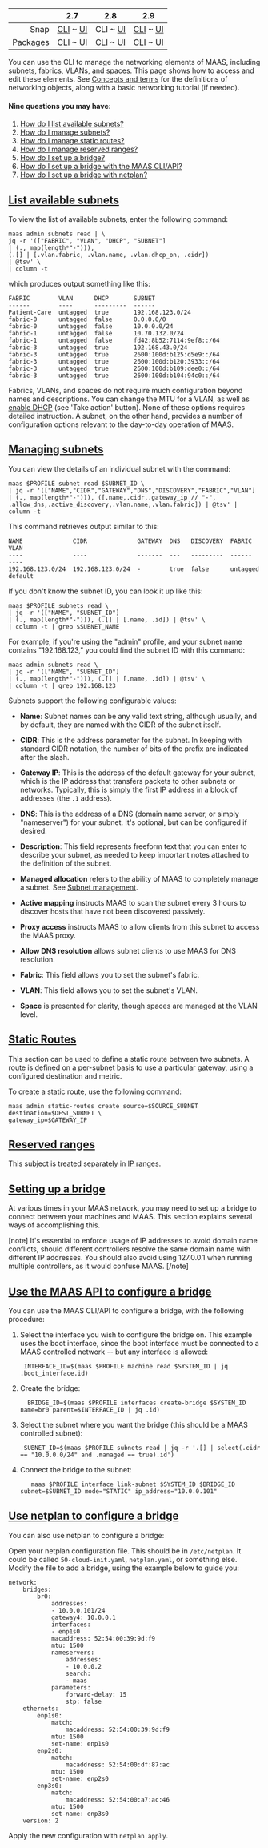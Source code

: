 <!-- deb-2-7-cli
||2.7|2.8|2.9|
|-----:|:-----:|:-----:|:-----:|
|Snap|[CLI](/t/networking/2946) ~ [UI](/t/networking/2947)|[CLI](/t/networking/2948) ~ [UI](/t/networking/2949)|[CLI](/t/networking/2950) ~ [UI](/t/networking/2951)|
|Packages|CLI ~ [UI](/t/networking/2953)|[CLI](/t/networking/2954) ~ [UI](/t/networking/2955)|[CLI](/t/networking/2956) ~ [UI](/t/networking/2957)|
 deb-2-7-cli -->

<!-- deb-2-7-ui
||2.7|2.8|2.9|
|-----:|:-----:|:-----:|:-----:|
|Snap|[CLI](/t/networking/2946) ~ [UI](/t/networking/2947)|[CLI](/t/networking/2948) ~ [UI](/t/networking/2949)|[CLI](/t/networking/2950) ~ [UI](/t/networking/2951)|
|Packages|[CLI](/t/networking/2952) ~ UI|[CLI](/t/networking/2954) ~ [UI](/t/networking/2955)|[CLI](/t/networking/2956) ~ [UI](/t/networking/2957)|
 deb-2-7-ui -->

<!-- deb-2-8-cli
||2.7|2.8|2.9|
|-----:|:-----:|:-----:|:-----:|
|Snap|[CLI](/t/networking/2946) ~ [UI](/t/networking/2947)|[CLI](/t/networking/2948) ~ [UI](/t/networking/2949)|[CLI](/t/networking/2950) ~ [UI](/t/networking/2951)|
|Packages|[CLI](/t/networking/2952) ~ [UI](/t/networking/2953)|CLI ~ [UI](/t/networking/2955)|[CLI](/t/networking/2956) ~ [UI](/t/networking/2957)|
 deb-2-8-cli -->

<!-- deb-2-8-ui
||2.7|2.8|2.9|
|-----:|:-----:|:-----:|:-----:|
|Snap|[CLI](/t/networking/2946) ~ [UI](/t/networking/2947)|[CLI](/t/networking/2948) ~ [UI](/t/networking/2949)|[CLI](/t/networking/2950) ~ [UI](/t/networking/2951)|
|Packages|[CLI](/t/networking/2952) ~ [UI](/t/networking/2953)|[CLI](/t/networking/2954) ~ UI|[CLI](/t/networking/2956) ~ [UI](/t/networking/2957)|
 deb-2-8-ui -->

<!-- deb-2-9-cli
||2.7|2.8|2.9|
|-----:|:-----:|:-----:|:-----:|
|Snap|[CLI](/t/networking/2946) ~ [UI](/t/networking/2947)|[CLI](/t/networking/2948) ~ [UI](/t/networking/2949)|[CLI](/t/networking/2950) ~ [UI](/t/networking/2951)|
|Packages|[CLI](/t/networking/2952) ~ [UI](/t/networking/2953)|[CLI](/t/networking/2954) ~ [UI](/t/networking/2955)|CLI ~ [UI](/t/networking/2957)|
 deb-2-9-cli -->

<!-- deb-2-9-ui
||2.7|2.8|2.9|
|-----:|:-----:|:-----:|:-----:|
|Snap|[CLI](/t/networking/2946) ~ [UI](/t/networking/2947)|[CLI](/t/networking/2948) ~ [UI](/t/networking/2949)|[CLI](/t/networking/2950) ~ [UI](/t/networking/2951)|
|Packages|[CLI](/t/networking/2952) ~ [UI](/t/networking/2953)|[CLI](/t/networking/2954) ~ [UI](/t/networking/2955)|[CLI](/t/networking/2956) ~ UI|
 deb-2-9-ui -->

<!-- snap-2-7-cli
||2.7|2.8|2.9|
|-----:|:-----:|:-----:|:-----:|
|Snap|CLI ~ [UI](/t/networking/2947)|[CLI](/t/networking/2948) ~ [UI](/t/networking/2949)|[CLI](/t/networking/2950) ~ [UI](/t/networking/2951)|
|Packages|[CLI](/t/networking/2952) ~ [UI](/t/networking/2953)|[CLI](/t/networking/2954) ~ [UI](/t/networking/2955)|[CLI](/t/networking/2956) ~ [UI](/t/networking/2957)|
 snap-2-7-cli -->

<!-- snap-2-7-ui
||2.7|2.8|2.9|
|-----:|:-----:|:-----:|:-----:|
|Snap|[CLI](/t/networking/2946) ~ UI|[CLI](/t/networking/2948) ~ [UI](/t/networking/2949)|[CLI](/t/networking/2950) ~ [UI](/t/networking/2951)|
|Packages|[CLI](/t/networking/2952) ~ [UI](/t/networking/2953)|[CLI](/t/networking/2954) ~ [UI](/t/networking/2955)|[CLI](/t/networking/2956) ~ [UI](/t/networking/2957)|
 snap-2-7-ui -->

||2.7|2.8|2.9|
|-----:|:-----:|:-----:|:-----:|
|Snap|[CLI](/t/networking/2946) ~ [UI](/t/networking/2947)|CLI ~ [UI](/t/networking/2949)|[CLI](/t/networking/2950) ~ [UI](/t/networking/2951)|
|Packages|[CLI](/t/networking/2952) ~ [UI](/t/networking/2953)|[CLI](/t/networking/2954) ~ [UI](/t/networking/2955)|[CLI](/t/networking/2956) ~ [UI](/t/networking/2957)|

<!-- snap-2-8-ui
||2.7|2.8|2.9|
|-----:|:-----:|:-----:|:-----:|
|Snap|[CLI](/t/networking/2946) ~ [UI](/t/networking/2947)|[CLI](/t/networking/2948) ~ UI|[CLI](/t/networking/2950) ~ [UI](/t/networking/2951)|
|Packages|[CLI](/t/networking/2952) ~ [UI](/t/networking/2953)|[CLI](/t/networking/2954) ~ [UI](/t/networking/2955)|[CLI](/t/networking/2956) ~ [UI](/t/networking/2957)|
 snap-2-8-ui -->

<!-- snap-2-9-cli
||2.7|2.8|2.9|
|-----:|:-----:|:-----:|:-----:|
|Snap|[CLI](/t/networking/2946) ~ [UI](/t/networking/2947)|[CLI](/t/networking/2948) ~ [UI](/t/networking/2949)|CLI ~ [UI](/t/networking/2951)|
|Packages|[CLI](/t/networking/2952) ~ [UI](/t/networking/2953)|[CLI](/t/networking/2954) ~ [UI](/t/networking/2955)|[CLI](/t/networking/2956) ~ [UI](/t/networking/2957)|
 snap-2-9-cli -->

<!-- snap-2-9-ui
||2.7|2.8|2.9|
|-----:|:-----:|:-----:|:-----:|
|Snap|[CLI](/t/networking/2946) ~ [UI](/t/networking/2947)|[CLI](/t/networking/2948) ~ [UI](/t/networking/2949)|[CLI](/t/networking/2950) ~ UI|
|Packages|[CLI](/t/networking/2952) ~ [UI](/t/networking/2953)|[CLI](/t/networking/2954) ~ [UI](/t/networking/2955)|[CLI](/t/networking/2956) ~ [UI](/t/networking/2957)|
 snap-2-9-ui -->

You can use the CLI to manage the networking elements of MAAS, including subnets, fabrics, VLANs, and spaces.  This page shows how to access and edit these elements. See [Concepts and terms](/t/concepts-and-terms/785) for the definitions of networking objects, along with a basic networking tutorial (if needed).

#### Nine questions you may have:

1. [How do I list available subnets?](#heading--cli-list-available-subnets)
2. [How do I manage subnets?](#heading--cli-managing-subnets)
3. [How do I manage static routes?](#heading--static-routes)
4. [How do I manage reserved ranges?](#heading--reserved-ranges)
5. [How do I set up a bridge?](#heading--setting-up-a-bridge)
6. [How do I set up a bridge with the MAAS CLI/API?](#heading--maas-bridge-cli)
7. [How do I set up a bridge with netplan?](#heading--maas-bridge-netplan)

<a href="#heading--cli-list-available-subnets"><h2 id="heading--cli-list-available-subnets">List available subnets</h2></a>

To view the list of available subnets, enter the following command:

```
maas admin subnets read | \
jq -r '(["FABRIC", "VLAN", "DHCP", "SUBNET"]
| (., map(length*"-"))),
(.[] | [.vlan.fabric, .vlan.name, .vlan.dhcp_on, .cidr])
| @tsv' \
| column -t
```

which produces output something like this:

```
FABRIC        VLAN      DHCP       SUBNET
------        ----      ---------  ------
Patient-Care  untagged  true       192.168.123.0/24
fabric-0      untagged  false      0.0.0.0/0
fabric-0      untagged  false      10.0.0.0/24
fabric-1      untagged  false      10.70.132.0/24
fabric-1      untagged  false      fd42:8b52:7114:9ef8::/64
fabric-3      untagged  true       192.168.43.0/24
fabric-3      untagged  true       2600:100d:b125:d5e9::/64
fabric-3      untagged  true       2600:100d:b120:3933::/64
fabric-3      untagged  true       2600:100d:b109:dee0::/64
fabric-3      untagged  true       2600:100d:b104:94c0::/64
```

<!-- snap-2-7-ui snap-2-8-ui snap-2-9-ui deb-2-7-ui deb-2-8-ui deb-2-9-ui
You can use the Web UI to manage the networking elements of MAAS, including subnets, fabrics, VLANs, and spaces.  This page shows how to access and edit these elements. See [Concepts and terms](/t/concepts-and-terms/785) for the definitions of networking objects, along with a basic networking tutorial (if needed).

#### Ten questions you may have:

1. [How do I access the main networking view?](#heading--ui-main-view)
2. [How do I view the subnet window?](#heading--ui-subnet-window)
3. [How do I view a subnet summary?](#heading--ui-subnet-summary)
4. [How do I view utilisation?](#heading--ui-utilisation)
5. [How do I manage static routes?](#heading--static-routes)
6. [How do I manage reserved ranges?](#heading--reserved-ranges)
7. [How do I view used addresses?](#heading--ui-used-addresses)
8. [How do I set up a bridge?](#heading--setting-up-a-bridge)
9. [How do I set up a bridge with the web UI?](#heading--maas-bridge-web-ui)
10. [How do I set up a bridge with netplan?](#heading--maas-bridge-netplan)

<a href="#heading--ui-main-view"><h2 id="heading--ui-main-view">Main networking view</h2></a>

To access the main networking view visit the 'Subnets' page:

<a href="https://assets.ubuntu.com/v1/657bb332-installconfig-networking__2.4_subnets.png" target = "_blank"><img src="https://assets.ubuntu.com/v1/657bb332-installconfig-networking__2.4_subnets.png"></a>

Due to the nature of this example, we re-use elements like fabrics, VLANs, subnets, and spaces.  MAAS can automatically detect these elements -- here there are two fabrics, one VLAN, five subnets, and two spaces -- but if MAAS doesn't find them, they can be added manually using the 'Add' button.

This main view can also be filtered either by fabrics or by spaces through the use of the 'Group by' drop-down.
snap-2-7-ui snap-2-8-ui snap-2-9-ui deb-2-7-ui deb-2-8-ui deb-2-9-ui -->

<!-- deb-2-7-cli
Fabrics, VLANs, and spaces do not require much configuration beyond names and descriptions. You can change the MTU for a VLAN, as well as [enable DHCP](/t/managing-dhcp/2904#heading--enabling-dhcp) (see 'Take action' button).  None of these options requires detailed instruction. A subnet, on the other hand, provides a number of configuration options relevant to the day-to-day operation of MAAS.
 deb-2-7-cli -->

<!-- deb-2-7-ui
Fabrics, VLANs, and spaces do not require much configuration beyond names and descriptions. You can change the MTU for a VLAN, as well as [enable DHCP](/t/managing-dhcp/2905#heading--enabling-dhcp) (see 'Take action' button).  None of these options requires detailed instruction. A subnet, on the other hand, provides a number of configuration options relevant to the day-to-day operation of MAAS.
 deb-2-7-ui -->

<!-- deb-2-8-cli
Fabrics, VLANs, and spaces do not require much configuration beyond names and descriptions. You can change the MTU for a VLAN, as well as [enable DHCP](/t/managing-dhcp/2906#heading--enabling-dhcp) (see 'Take action' button).  None of these options requires detailed instruction. A subnet, on the other hand, provides a number of configuration options relevant to the day-to-day operation of MAAS.
 deb-2-8-cli -->

<!-- deb-2-8-ui
Fabrics, VLANs, and spaces do not require much configuration beyond names and descriptions. You can change the MTU for a VLAN, as well as [enable DHCP](/t/managing-dhcp/2907#heading--enabling-dhcp) (see 'Take action' button).  None of these options requires detailed instruction. A subnet, on the other hand, provides a number of configuration options relevant to the day-to-day operation of MAAS.
 deb-2-8-ui -->

<!-- deb-2-9-cli
Fabrics, VLANs, and spaces do not require much configuration beyond names and descriptions. You can change the MTU for a VLAN, as well as [enable DHCP](/t/managing-dhcp/2908#heading--enabling-dhcp) (see 'Take action' button).  None of these options requires detailed instruction. A subnet, on the other hand, provides a number of configuration options relevant to the day-to-day operation of MAAS.
 deb-2-9-cli -->

<!-- deb-2-9-ui
Fabrics, VLANs, and spaces do not require much configuration beyond names and descriptions. You can change the MTU for a VLAN, as well as [enable DHCP](/t/managing-dhcp/2909#heading--enabling-dhcp) (see 'Take action' button).  None of these options requires detailed instruction. A subnet, on the other hand, provides a number of configuration options relevant to the day-to-day operation of MAAS.
 deb-2-9-ui -->

<!-- snap-2-7-cli
Fabrics, VLANs, and spaces do not require much configuration beyond names and descriptions. You can change the MTU for a VLAN, as well as [enable DHCP](/t/managing-dhcp/2898#heading--enabling-dhcp) (see 'Take action' button).  None of these options requires detailed instruction. A subnet, on the other hand, provides a number of configuration options relevant to the day-to-day operation of MAAS.
 snap-2-7-cli -->

<!-- snap-2-7-ui
Fabrics, VLANs, and spaces do not require much configuration beyond names and descriptions. You can change the MTU for a VLAN, as well as [enable DHCP](/t/managing-dhcp/2899#heading--enabling-dhcp) (see 'Take action' button).  None of these options requires detailed instruction. A subnet, on the other hand, provides a number of configuration options relevant to the day-to-day operation of MAAS.
 snap-2-7-ui -->

Fabrics, VLANs, and spaces do not require much configuration beyond names and descriptions. You can change the MTU for a VLAN, as well as [enable DHCP](/t/managing-dhcp/2900#heading--enabling-dhcp) (see 'Take action' button).  None of these options requires detailed instruction. A subnet, on the other hand, provides a number of configuration options relevant to the day-to-day operation of MAAS.

<!-- snap-2-8-ui
Fabrics, VLANs, and spaces do not require much configuration beyond names and descriptions. You can change the MTU for a VLAN, as well as [enable DHCP](/t/managing-dhcp/2901#heading--enabling-dhcp) (see 'Take action' button).  None of these options requires detailed instruction. A subnet, on the other hand, provides a number of configuration options relevant to the day-to-day operation of MAAS.
 snap-2-8-ui -->

<!-- snap-2-9-cli
Fabrics, VLANs, and spaces do not require much configuration beyond names and descriptions. You can change the MTU for a VLAN, as well as [enable DHCP](/t/managing-dhcp/2902#heading--enabling-dhcp) (see 'Take action' button).  None of these options requires detailed instruction. A subnet, on the other hand, provides a number of configuration options relevant to the day-to-day operation of MAAS.
 snap-2-9-cli -->

<!-- snap-2-9-ui
Fabrics, VLANs, and spaces do not require much configuration beyond names and descriptions. You can change the MTU for a VLAN, as well as [enable DHCP](/t/managing-dhcp/2903#heading--enabling-dhcp) (see 'Take action' button).  None of these options requires detailed instruction. A subnet, on the other hand, provides a number of configuration options relevant to the day-to-day operation of MAAS.
 snap-2-9-ui -->

<a href="#heading--cli-managing-subnets"><h2 id="heading--cli-managing-subnets">Managing subnets</h3></a>

You can view the details of an individual subnet with the command:

```
maas $PROFILE subnet read $SUBNET_ID \
| jq -r '(["NAME","CIDR","GATEWAY","DNS","DISCOVERY","FABRIC","VLAN"]
| (., map(length*"-"))), ([.name,.cidr,.gateway_ip // "-", .allow_dns,.active_discovery,.vlan.name,.vlan.fabric]) | @tsv' | column -t
```

This command retrieves output similar to this:

```
NAME              CIDR              GATEWAY  DNS   DISCOVERY  FABRIC    VLAN
----              ----              -------  ---   ---------  ------    ----
192.168.123.0/24  192.168.123.0/24  -        true  false      untagged  default
```

If you don't know the subnet ID, you can look it up like this:

```
maas $PROFILE subnets read \
| jq -r '(["NAME", "SUBNET_ID"]
| (., map(length*"-"))), (.[] | [.name, .id]) | @tsv' \
| column -t | grep $SUBNET_NAME
```

For example, if you're using the "admin" profile, and your subnet name contains "192.168.123," you could find the subnet ID with this command:

```
maas admin subnets read \
| jq -r '(["NAME", "SUBNET_ID"]
| (., map(length*"-"))), (.[] | [.name, .id]) | @tsv' \
| column -t | grep 192.168.123
```

Subnets support the following configurable values:

<!-- snap-2-7-ui snap-2-8-ui snap-2-9-ui deb-2-7-ui deb-2-8-ui deb-2-9-ui
<a href="#heading--ui-subnet-window"><h2 id="heading--ui-subnet-window">Subnet window</h3></a>

Clicking a subnet (here `192.168.100.0/24`) will display its detail screen, which presents several vertical sections.  Let's take them one by one.

<a href="#heading--ui-subnet-summary"><h3 id="heading--ui-subnet-summary">Subnet summary</h3></a>

The **Subnet summary** section is the largest and most complex of the subnet configuration screens:

<a href="https://assets.ubuntu.com/v1/17617b35-installconfig-networking__2.4_subnets-summary.png" target = "_blank"><img src="https://assets.ubuntu.com/v1/17617b35-installconfig-networking__2.4_subnets-summary.png"></a>

This screen presents the following configurable options:
snap-2-7-ui snap-2-8-ui snap-2-9-ui deb-2-7-ui deb-2-8-ui deb-2-9-ui -->

* **Name**: Subnet names can be any valid text string, although usually, and by default, they are named with the CIDR of the subnet itself.

* **CIDR**: This is the address parameter for the subnet.  In keeping with standard CIDR notation, the number of bits of the prefix are indicated after the slash.

* **Gateway IP**: This is the address of the default gateway for your subnet, which is the IP address that transfers packets to other subnets or networks. Typically, this is simply the first IP address in a block of addresses (the `.1` address).

* **DNS**: This is the address of a DNS (domain name server, or simply "nameserver") for your subnet.  It's optional, but can be configured if desired.

* **Description**: This field represents freeform text that you can enter to describe your subnet, as needed to keep important notes attached to the definition of the subnet.

<!-- deb-2-7-cli
* **Managed allocation** refers to the ability of MAAS to completely manage a subnet. See [Subnet management](/t/subnet-management/3120).
 deb-2-7-cli -->

<!-- deb-2-7-ui
* **Managed allocation** refers to the ability of MAAS to completely manage a subnet. See [Subnet management](/t/subnet-management/3121).
 deb-2-7-ui -->

<!-- deb-2-8-cli
* **Managed allocation** refers to the ability of MAAS to completely manage a subnet. See [Subnet management](/t/subnet-management/3122).
 deb-2-8-cli -->

<!-- deb-2-8-ui
* **Managed allocation** refers to the ability of MAAS to completely manage a subnet. See [Subnet management](/t/subnet-management/3123).
 deb-2-8-ui -->

<!-- deb-2-9-cli
* **Managed allocation** refers to the ability of MAAS to completely manage a subnet. See [Subnet management](/t/subnet-management/3124).
 deb-2-9-cli -->

<!-- deb-2-9-ui
* **Managed allocation** refers to the ability of MAAS to completely manage a subnet. See [Subnet management](/t/subnet-management/3125).
 deb-2-9-ui -->

<!-- snap-2-7-cli
* **Managed allocation** refers to the ability of MAAS to completely manage a subnet. See [Subnet management](/t/subnet-management/3114).
 snap-2-7-cli -->

<!-- snap-2-7-ui
* **Managed allocation** refers to the ability of MAAS to completely manage a subnet. See [Subnet management](/t/subnet-management/3115).
 snap-2-7-ui -->

* **Managed allocation** refers to the ability of MAAS to completely manage a subnet. See [Subnet management](/t/subnet-management/3116).

<!-- snap-2-8-ui
* **Managed allocation** refers to the ability of MAAS to completely manage a subnet. See [Subnet management](/t/subnet-management/3117).
 snap-2-8-ui -->

<!-- snap-2-9-cli
* **Managed allocation** refers to the ability of MAAS to completely manage a subnet. See [Subnet management](/t/subnet-management/3118).
 snap-2-9-cli -->

<!-- snap-2-9-ui
* **Managed allocation** refers to the ability of MAAS to completely manage a subnet. See [Subnet management](/t/subnet-management/3119).
 snap-2-9-ui -->

* **Active mapping** instructs MAAS to scan the subnet every 3 hours to discover hosts that have not been discovered passively.

* **Proxy access** instructs MAAS to allow clients from this subnet to access the MAAS proxy.

* **Allow DNS resolution** allows subnet clients to use MAAS for DNS resolution.

* **Fabric**: This field allows you to set the subnet's fabric.

* **VLAN**: This field allows you to set the subnet's VLAN.

* **Space** is presented for clarity, though spaces are managed at the VLAN level.

<!-- snap-2-7-ui snap-2-8-ui snap-2-9-ui deb-2-7-ui deb-2-8-ui deb-2-9-ui
<a href="#heading--ui-utilisation"><h3 id="heading--ui-utilisation">Utilisation</h3></a>

This section of the subnet page presents metrics regarding address usage by this subnet.

<a href="https://assets.ubuntu.com/v1/3d3e4b61-installconfig-networking__2.4_subnets-utilisation.png" target = "_blank"><img src="https://assets.ubuntu.com/v1/3d3e4b61-installconfig-networking__2.4_subnets-utilisation.png"></a>

'Subnet addresses' shows the total number of addresses associated with the subnet, here 254. 'Availability' shows how many of those addresses are unused, and therefore "available", here 189, which corresponds to a percentage of roughly 74% of the total. Finally, 'Used' shows the percentage that is used, here roughly 26%.
snap-2-7-ui snap-2-8-ui snap-2-9-ui deb-2-7-ui deb-2-8-ui deb-2-9-ui -->

<a href="#heading--static-routes"><h2 id="heading--static-routes">Static Routes</h2></a>

This section can be used to define a static route between two subnets. A route is defined on a per-subnet basis to use a particular gateway, using a configured destination and metric.

To create a static route, use the following command:

```
maas admin static-routes create source=$SOURCE_SUBNET destination=$DEST_SUBNET \
gateway_ip=$GATEWAY_IP
```

<!-- snap-2-7-ui snap-2-8-ui snap-2-9-ui deb-2-7-ui deb-2-8-ui deb-2-9-ui
To create a static route, click the 'Add static route' button to reveal the edit pane. Enter a Gateway IP address, select a destination subnet from the 'Destination' drop-down list, and edit the routing metric value if needed. Clicking 'Add' will activate the route. Routes can be edited and removed using the icons to the right of each entry.

<a href="https://assets.ubuntu.com/v1/49f5e240-installconfig-networking__2.4_subnets-routes.png" target = "_blank"><img src="https://assets.ubuntu.com/v1/49f5e240-installconfig-networking__2.4_subnets-routes.png"></a>
snap-2-7-ui snap-2-8-ui snap-2-9-ui deb-2-7-ui deb-2-8-ui deb-2-9-ui -->

<a href="#heading--reserved-ranges"><h2 id="heading--reserved-ranges">Reserved ranges</h2></a>

<!-- snap-2-7-ui snap-2-8-ui snap-2-9-ui deb-2-7-ui deb-2-8-ui deb-2-9-ui
The reserved ranges section of the subnet screen looks like this:

<a href="https://assets.ubuntu.com/v1/5f9f50f9-installconfig-networking__2.4_subnets-reserved.png" target = "_blank"><img src="https://assets.ubuntu.com/v1/5f9f50f9-installconfig-networking__2.4_subnets-reserved.png"></a>
snap-2-7-ui snap-2-8-ui snap-2-9-ui deb-2-7-ui deb-2-8-ui deb-2-9-ui -->

<!-- deb-2-7-cli
This subject is treated separately in [IP ranges](/t/ip-ranges/2760).
 deb-2-7-cli -->

<!-- deb-2-7-ui
This subject is treated separately in [IP ranges](/t/ip-ranges/2761).
 deb-2-7-ui -->

<!-- deb-2-8-cli
This subject is treated separately in [IP ranges](/t/ip-ranges/2762).
 deb-2-8-cli -->

<!-- deb-2-8-ui
This subject is treated separately in [IP ranges](/t/ip-ranges/2763).
 deb-2-8-ui -->

<!-- deb-2-9-cli
This subject is treated separately in [IP ranges](/t/ip-ranges/2764).
 deb-2-9-cli -->

<!-- deb-2-9-ui
This subject is treated separately in [IP ranges](/t/ip-ranges/2765).
 deb-2-9-ui -->

<!-- snap-2-7-cli
This subject is treated separately in [IP ranges](/t/ip-ranges/2754).
 snap-2-7-cli -->

<!-- snap-2-7-ui
This subject is treated separately in [IP ranges](/t/ip-ranges/2755).
 snap-2-7-ui -->

This subject is treated separately in [IP ranges](/t/ip-ranges/2756).

<!-- snap-2-8-ui
This subject is treated separately in [IP ranges](/t/ip-ranges/2757).
 snap-2-8-ui -->

<!-- snap-2-9-cli
This subject is treated separately in [IP ranges](/t/ip-ranges/2758).
 snap-2-9-cli -->

<!-- snap-2-9-ui
This subject is treated separately in [IP ranges](/t/ip-ranges/2759).
 snap-2-9-ui -->

<!-- snap-2-7-ui snap-2-8-ui snap-2-9-ui deb-2-7-ui deb-2-8-ui deb-2-9-ui
<a href="#heading--ui-used-addresses"><h2 id="heading--ui-used-addresses">Used</h2></a>

This section displays hosts (including controllers) associated with the used addresses along with related bits of host information.

<a href="https://assets.ubuntu.com/v1/b9e69b0b-installconfig-networking__2.4_subnets-used.png" target = "_blank"><img src="https://assets.ubuntu.com/v1/b9e69b0b-installconfig-networking__2.4_subnets-used.png"></a>
snap-2-7-ui snap-2-8-ui snap-2-9-ui deb-2-7-ui deb-2-8-ui deb-2-9-ui -->

<a href="#heading--setting-up-a-bridge"><h2 id="heading--setting-up-a-bridge">Setting up a bridge</h2></a>

At various times in your MAAS network, you may need to set up a bridge to connect between your machines and MAAS.  This section explains several ways of accomplishing this.

[note]
It's essential to enforce usage of IP addresses to avoid domain name conflicts, should different controllers resolve the same domain name with different IP addresses. You should also avoid using 127.0.0.1 when running multiple controllers, as it would confuse MAAS.
[/note]

<!-- snap-2-7-ui snap-2-8-ui snap-2-9-ui deb-2-7-ui deb-2-8-ui deb-2-9-ui
<a href="#heading--maas-bridge-web-ui"><h2 id="heading--maas-bridge-web-ui">Set up a bridge with MAAS UI</h2></a>

You can use the MAAS UI to configure a bridge. Select the machine you want to bridge and switch to the "Network" tab. Select the network where you want to create the bridge and click "Create bridge:"

<a href="https://discourse.maas.io/uploads/default/original/1X/29624d737106c5bad777aee9d2c8cad9c3de7151.jpeg" target = "_blank"><img src="https://discourse.maas.io/uploads/default/original/1X/29624d737106c5bad777aee9d2c8cad9c3de7151.jpeg"></a> 

Configure the bridge on a subnet MAAS controls.  You may use any IP mode for the bridge:

<a href="https://discourse.maas.io/uploads/default/original/1X/dd8567ff1cd76606c5ce1751e606fcfab2bc7ce2.jpeg" target = "_blank"><img src="https://discourse.maas.io/uploads/default/original/1X/dd8567ff1cd76606c5ce1751e606fcfab2bc7ce2.jpeg"></a> 

When you're done, it should look something like this:

<a href="https://discourse.maas.io/uploads/default/original/1X/e392d638f0acecb9d54c81bbca4ee17cbcd05445.jpeg" target = "_blank"><img src="https://discourse.maas.io/uploads/default/original/1X/e392d638f0acecb9d54c81bbca4ee17cbcd05445.jpeg"></a> 

Then you can deploy using the bridge.

snap-2-7-ui snap-2-8-ui snap-2-9-ui deb-2-7-ui deb-2-8-ui deb-2-9-ui -->

<!-- snap-2-9-ui deb-2-9-ui
**NOTE** that you can create an "OpenVswitch" bridge if desired, and MAAS will create the netplan model for you.
 snap-2-9-ui deb-2-9-ui --> 

<a href="#heading--maas-bridge-cli"><h2 id="heading--maas-bridge-cli">Use the MAAS API to configure a bridge</h2></a>

You can use the MAAS CLI/API to configure a bridge, with the following procedure:

1. Select the interface you wish to configure the bridge on. This example uses the boot interface, since the boot interface must be connected to a MAAS controlled network -- but any interface is allowed:

        INTERFACE_ID=$(maas $PROFILE machine read $SYSTEM_ID | jq .boot_interface.id)

2. Create the bridge:

         BRIDGE_ID=$(maas $PROFILE interfaces create-bridge $SYSTEM_ID name=br0 parent=$INTERFACE_ID | jq .id)

3. Select the subnet where you want the bridge (this should be a MAAS controlled subnet):

        SUBNET_ID=$(maas $PROFILE subnets read | jq -r '.[] | select(.cidr == "10.0.0.0/24" and .managed == true).id')

4. Connect the bridge to the subnet:

          maas $PROFILE interface link-subnet $SYSTEM_ID $BRIDGE_ID subnet=$SUBNET_ID mode="STATIC" ip_address="10.0.0.101"


<a href="#heading--maas-bridge-netplan"><h2 id="heading--maas-bridge-netplan">Use netplan to configure a bridge</h2></a>

You can also use netplan to configure a bridge:

Open your netplan configuration file.  This should be in `/etc/netplan`.  It could be called `50-cloud-init.yaml`, `netplan.yaml`, or something else.  Modify the file to add a bridge, using the example below to guide you:

```
network:
    bridges:
        br0:
            addresses:
            - 10.0.0.101/24
            gateway4: 10.0.0.1
            interfaces:
            - enp1s0
            macaddress: 52:54:00:39:9d:f9
            mtu: 1500
            nameservers:
                addresses:
                - 10.0.0.2
                search:
                - maas
            parameters:
                forward-delay: 15
                stp: false
    ethernets:
        enp1s0:
            match:
                macaddress: 52:54:00:39:9d:f9
            mtu: 1500
            set-name: enp1s0
        enp2s0:
            match:
                macaddress: 52:54:00:df:87:ac
            mtu: 1500
            set-name: enp2s0
        enp3s0:
            match:
                macaddress: 52:54:00:a7:ac:46
            mtu: 1500
            set-name: enp3s0
    version: 2
```

Apply the new configuration with `netplan apply`.
